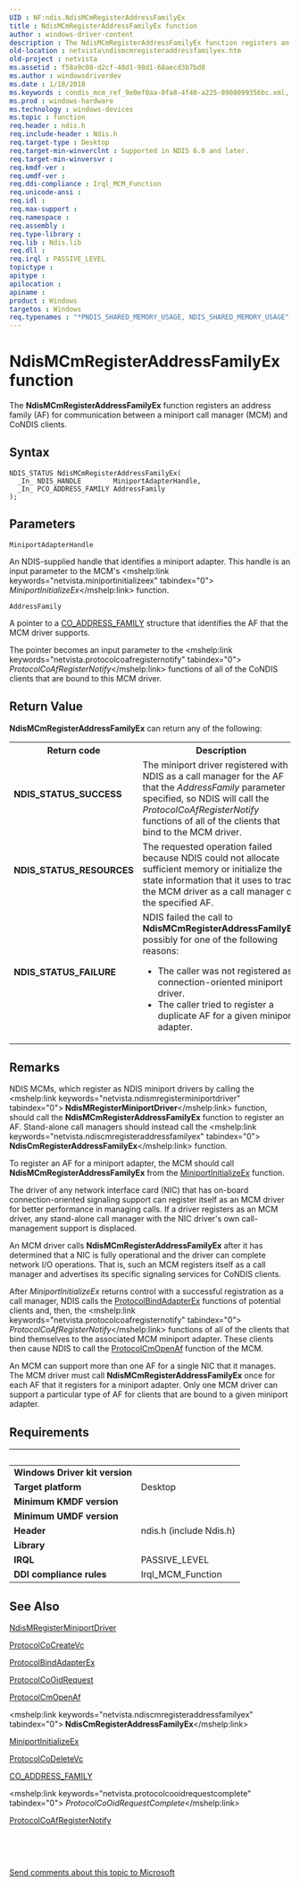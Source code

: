 ```yaml
---
UID : NF:ndis.NdisMCmRegisterAddressFamilyEx
title : NdisMCmRegisterAddressFamilyEx function
author : windows-driver-content
description : The NdisMCmRegisterAddressFamilyEx function registers an address family (AF) for communication between a miniport call manager (MCM) and CoNDIS clients.
old-location : netvista\ndismcmregisteraddressfamilyex.htm
old-project : netvista
ms.assetid : f58a9c08-d2cf-48d1-98d1-68aecd3b7bd0
ms.author : windowsdriverdev
ms.date : 1/18/2018
ms.keywords : condis_mcm_ref_9e0ef0aa-0fa8-4f40-a225-8908099356bc.xml, NdisMCmRegisterAddressFamilyEx, ndis/NdisMCmRegisterAddressFamilyEx, netvista.ndismcmregisteraddressfamilyex, NdisMCmRegisterAddressFamilyEx function [Network Drivers Starting with Windows Vista]
ms.prod : windows-hardware
ms.technology : windows-devices
ms.topic : function
req.header : ndis.h
req.include-header : Ndis.h
req.target-type : Desktop
req.target-min-winverclnt : Supported in NDIS 6.0 and later.
req.target-min-winversvr : 
req.kmdf-ver : 
req.umdf-ver : 
req.ddi-compliance : Irql_MCM_Function
req.unicode-ansi : 
req.idl : 
req.max-support : 
req.namespace : 
req.assembly : 
req.type-library : 
req.lib : Ndis.lib
req.dll : 
req.irql : PASSIVE_LEVEL
topictype : 
apitype : 
apilocation : 
apiname : 
product : Windows
targetos : Windows
req.typenames : "*PNDIS_SHARED_MEMORY_USAGE, NDIS_SHARED_MEMORY_USAGE"
---
```



# NdisMCmRegisterAddressFamilyEx function
The
  <b>NdisMCmRegisterAddressFamilyEx</b> function registers an address family (AF) for communication between a
  miniport call manager (MCM) and CoNDIS clients.

## Syntax

````
NDIS_STATUS NdisMCmRegisterAddressFamilyEx(
  _In_ NDIS_HANDLE        MiniportAdapterHandle,
  _In_ PCO_ADDRESS_FAMILY AddressFamily
);
````

## Parameters

`MiniportAdapterHandle`

An NDIS-supplied handle that identifies a miniport adapter. This handle is an input parameter to
     the MCM's 
     <mshelp:link keywords="netvista.miniportinitializeex" tabindex="0"><i>
     MiniportInitializeEx</i></mshelp:link> function.

`AddressFamily`

A pointer to a 
     <a href="https://msdn.microsoft.com/library/windows/hardware/ff545368">CO_ADDRESS_FAMILY</a> structure that identifies
     the AF that the MCM driver supports. 
     

The pointer becomes an input parameter to the 
     <mshelp:link keywords="netvista.protocolcoafregisternotify" tabindex="0"><i>
     ProtocolCoAfRegisterNotify</i></mshelp:link> functions of all of the CoNDIS clients that are bound to this MCM
     driver.


## Return Value

<b>NdisMCmRegisterAddressFamilyEx</b> can return any of the following:
<table>
<tr>
<th>Return code</th>
<th>Description</th>
</tr>
<tr>
<td width="40%">
<dl>
<dt><b>NDIS_STATUS_SUCCESS</b></dt>
</dl>
</td>
<td width="60%">
The miniport driver registered with NDIS as a call manager for the AF that the 
       <i>AddressFamily</i> parameter specified, so NDIS will call the 
       <mshelp:link keywords="netvista.protocolcoafregisternotify" tabindex="0"><i>
       ProtocolCoAfRegisterNotify</i></mshelp:link> functions of all of the clients that bind to the MCM driver.

</td>
</tr>
<tr>
<td width="40%">
<dl>
<dt><b>NDIS_STATUS_RESOURCES</b></dt>
</dl>
</td>
<td width="60%">
The requested operation failed because NDIS could not allocate sufficient memory or initialize
       the state information that it uses to track the MCM driver as a call manager of the specified
       AF.

</td>
</tr>
<tr>
<td width="40%">
<dl>
<dt><b>NDIS_STATUS_FAILURE</b></dt>
</dl>
</td>
<td width="60%">
NDIS failed the call to 
       <b>NdisMCmRegisterAddressFamilyEx</b>, possibly for one of the following reasons:
       

<ul>
<li>
The caller was not registered as a connection-oriented miniport driver.

</li>
<li>
The caller tried to register a duplicate AF for a given miniport adapter.

</li>
</ul>
</td>
</tr>
</table>

## Remarks

NDIS MCMs, which register as NDIS miniport drivers by calling the 
    <mshelp:link keywords="netvista.ndismregisterminiportdriver" tabindex="0"><b>
    NdisMRegisterMiniportDriver</b></mshelp:link> function, should call the 
    <b>NdisMCmRegisterAddressFamilyEx</b> function to register an AF. Stand-alone call managers should instead
    call the 
    <mshelp:link keywords="netvista.ndiscmregisteraddressfamilyex" tabindex="0"><b>
    NdisCmRegisterAddressFamilyEx</b></mshelp:link> function.

To register an AF for a miniport adapter, the MCM should call 
    <b>NdisMCmRegisterAddressFamilyEx</b> from the 
    <a href="..\ndis\nc-ndis-miniport_initialize.md">MiniportInitializeEx</a> function.

The driver of any network interface card (NIC) that has on-board connection-oriented signaling support
    can register itself as an MCM driver for better performance in managing calls. If a driver registers as
    an MCM driver, any stand-alone call manager with the NIC driver's own call-management support is
    displaced.

An MCM driver calls 
    <b>NdisMCmRegisterAddressFamilyEx</b> after it has determined that a NIC is fully operational and the
    driver can complete network I/O operations. That is, such an MCM registers itself as a call manager and
    advertises its specific signaling services for CoNDIS clients.

After 
    <i>MiniportInitializeEx</i> returns control with a successful registration as a call manager, NDIS calls
    the 
    <a href="..\ndis\nc-ndis-protocol_bind_adapter_ex.md">ProtocolBindAdapterEx</a> functions
    of potential clients and, then, the 
    <mshelp:link keywords="netvista.protocolcoafregisternotify" tabindex="0"><i>
    ProtocolCoAfRegisterNotify</i></mshelp:link> functions of all of the clients that bind themselves to the associated
    MCM miniport adapter. These clients then cause NDIS to call the 
    <a href="..\ndis\nc-ndis-protocol_cm_open_af.md">ProtocolCmOpenAf</a> function of the
    MCM.

An MCM can support more than one AF for a single NIC that it manages. The MCM driver must call 
    <b>NdisMCmRegisterAddressFamilyEx</b> once for each AF that it registers for a miniport adapter. Only one
    MCM driver can support a particular type of AF for clients that are bound to a given miniport
    adapter.

## Requirements
| &nbsp; | &nbsp; |
| ---- |:---- |
| **Windows Driver kit version** |  |
| **Target platform** | Desktop |
| **Minimum KMDF version** |  |
| **Minimum UMDF version** |  |
| **Header** | ndis.h (include Ndis.h) |
| **Library** |  |
| **IRQL** | PASSIVE_LEVEL |
| **DDI compliance rules** | Irql_MCM_Function |

## See Also

<a href="..\ndis\nf-ndis-ndismregisterminiportdriver.md">NdisMRegisterMiniportDriver</a>

<a href="..\ndis\nc-ndis-protocol_co_create_vc.md">ProtocolCoCreateVc</a>

<a href="..\ndis\nc-ndis-protocol_bind_adapter_ex.md">ProtocolBindAdapterEx</a>

<a href="..\ndis\nc-ndis-protocol_co_oid_request.md">ProtocolCoOidRequest</a>

<a href="..\ndis\nc-ndis-protocol_cm_open_af.md">ProtocolCmOpenAf</a>

<mshelp:link keywords="netvista.ndiscmregisteraddressfamilyex" tabindex="0"><b>
   NdisCmRegisterAddressFamilyEx</b></mshelp:link>

<a href="..\ndis\nc-ndis-miniport_initialize.md">MiniportInitializeEx</a>

<a href="..\ndis\nc-ndis-protocol_co_delete_vc.md">ProtocolCoDeleteVc</a>

<a href="https://msdn.microsoft.com/library/windows/hardware/ff545368">CO_ADDRESS_FAMILY</a>

<mshelp:link keywords="netvista.protocolcooidrequestcomplete" tabindex="0"><i>
   ProtocolCoOidRequestComplete</i></mshelp:link>

<a href="..\ndis\nc-ndis-protocol_co_af_register_notify.md">ProtocolCoAfRegisterNotify</a>

 

 

<a href="mailto:wsddocfb@microsoft.com?subject=Documentation%20feedback [netvista\netvista]:%20NdisMCmRegisterAddressFamilyEx function%20 RELEASE:%20(1/18/2018)&amp;body=%0A%0APRIVACY STATEMENT%0A%0AWe use your feedback to improve the documentation. We don't use your email address for any other purpose, and we'll remove your email address from our system after the issue that you're reporting is fixed. While we're working to fix this issue, we might send you an email message to ask for more info. Later, we might also send you an email message to let you know that we've addressed your feedback.%0A%0AFor more info about Microsoft's privacy policy, see http://privacy.microsoft.com/en-us/default.aspx." title="Send comments about this topic to Microsoft">Send comments about this topic to Microsoft</a>